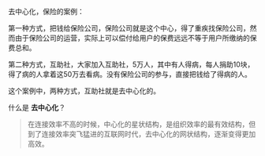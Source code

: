 去中心化，保险的案例：

第一种方式，把钱给保险公司，保险公司就是这个中心，得了重疾找保险公司，然而由于保险公司的运营，实际上可以偿付给用户的保费远远不等于用户所缴纳的保费总和。

第二种方式，互助社，大家加入互助社，5万人，其中有人得病，每人捐助10块，得了病的人拿着这50万去看病。没有保险公司的参与，直接把钱给了得病的人。

这个案例中，两种方式，互助社就是去中心化的。

什么是 **去中心化**？
> 在连接效率不高的时候，中心化的星状结构，是组织效率的最有效结构，但到了连接效率突飞猛进的互联网时代，去中心化的网状结构，逐渐变得更加高效。




